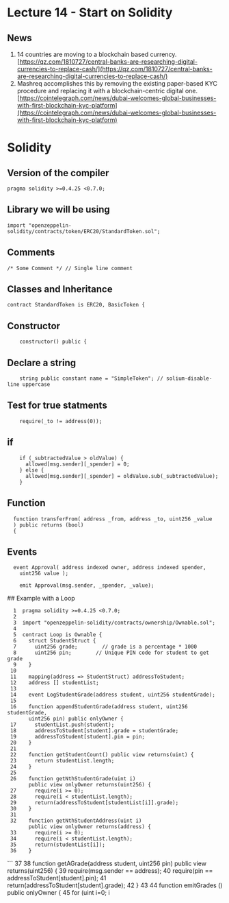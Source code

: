 <style>
.pagebreak { page-break-before: always; }
</style>

Lecture 14 - Start on Solidity
=======================================================================

## News

1. 14 countries are moving to a blockchain based currency.  [https://qz.com/1810727/central-banks-are-researching-digital-currencies-to-replace-cash/](https://qz.com/1810727/central-banks-are-researching-digital-currencies-to-replace-cash/)
2. Mashreq accomplishes this by removing the existing paper-based KYC procedure and replacing it with a blockchain-centric digital one. [https://cointelegraph.com/news/dubai-welcomes-global-businesses-with-first-blockchain-kyc-platform](https://cointelegraph.com/news/dubai-welcomes-global-businesses-with-first-blockchain-kyc-platform)


Solidity
===

## Version of the compiler 

```
pragma solidity >=0.4.25 <0.7.0;
```

## Library we will be using

```
import "openzeppelin-solidity/contracts/token/ERC20/StandardToken.sol";
```

## Comments

```
/* Some Comment */ // Single line comment
```

## Classes and Inheritance

```
contract StandardToken is ERC20, BasicToken {
```

## Constructor

```
	constructor() public {
```

## Declare a string

```
	string public constant name = "SimpleToken"; // solium-disable-line uppercase
```

## Test for true statments

```
    require(_to != address(0));
```

## if
```
    if (_subtractedValue > oldValue) {
      allowed[msg.sender][_spender] = 0;
    } else {
      allowed[msg.sender][_spender] = oldValue.sub(_subtractedValue);
    }
```

## Function

```
  function transferFrom( address _from, address _to, uint256 _value
  ) public returns (bool)
  {
```

## Events

```
  event Approval( address indexed owner, address indexed spender,
    uint256 value );
```

```
    emit Approval(msg.sender, _spender, _value);
```

<div class="pagebreak"></div>
## Example with a Loop

```
  1  pragma solidity >=0.4.25 <0.7.0;
  2  
  3  import "openzeppelin-solidity/contracts/ownership/Ownable.sol";
  4  
  5  contract Loop is Ownable {
  6    struct StudentStruct {
  7      uint256 grade;        // grade is a percentage * 1000
  8      uint256 pin;        // Unique PIN code for student to get grade
  9    }
 10  
 11    mapping(address => StudentStruct) addressToStudent;
 12    address [] studentList;
 13  
 14    event LogStudentGrade(address student, uint256 studentGrade);
 15  
 16    function appendStudentGrade(address student, uint256 studentGrade,
       uint256 pin) public onlyOwner {
 17      studentList.push(student);
 18      addressToStudent[student].grade = studentGrade;
 19      addressToStudent[student].pin = pin;
 20    }
 21  
 22    function getStudentCount() public view returns(uint) {
 23      return studentList.length;
 24    }
 25  
 26    function getNthStudentGrade(uint i)
       public view onlyOwner returns(uint256) {
 27      require(i >= 0);
 28      require(i < studentList.length);
 29      return(addressToStudent[studentList[i]].grade);
 30    }
 31  
 32    function getNthStudentAddress(uint i)
       public view onlyOwner returns(address) {
 33      require(i >= 0);
 34      require(i < studentList.length);
 35      return(studentList[i]);
 36    }
```

<div class="pagebreak"></div>
```
 37  
 38    function getAGrade(address student, uint256 pin)
       public view returns(uint256) {
 39      require(msg.sender == address);
 40      require(pin == addressToStudent[student].pin);
 41      return(addressToStudent[student].grade);
 42    }
 43  
 44    function emitGrades () public onlyOwner {
 45      for (uint i=0; i<studentList.length; i++) {
 46        emit LogStudentGrade(studentList[i],
           addressToStudent[studentList[i]].grade);
 47      }
 48    }
 49  }
```

